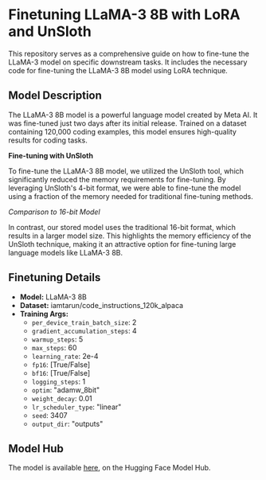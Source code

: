 **Finetuning LLaMA-3 8B with LoRA and UnSloth**
=====================================================

This repository serves as a comprehensive guide on how to fine-tune the LLaMA-3 model on specific downstream tasks. It includes the necessary code for fine-tuning the LLaMA-3 8B model using LoRA technique.

**Model Description**
--------------------

The LLaMA-3 8B model is a powerful language model created by Meta AI. It was fine-tuned just two days after its initial release. Trained on a dataset containing 120,000 coding examples, this model ensures high-quality results for coding tasks.

**Fine-tuning with UnSloth**

To fine-tune the LLaMA-3 8B model, we utilized the UnSloth tool, which significantly reduced the memory requirements for fine-tuning. By leveraging UnSloth's 4-bit format, we were able to fine-tune the model using a fraction of the memory needed for traditional fine-tuning methods.

*Comparison to 16-bit Model*

In contrast, our stored model uses the traditional 16-bit format, which results in a larger model size. This highlights the memory efficiency of the UnSloth technique, making it an attractive option for fine-tuning large language models like LLaMA-3 8B.


**Finetuning Details**
---------------------

* **Model:** LLaMA-3 8B
* **Dataset:** iamtarun/code_instructions_120k_alpaca
* **Training Args:**
    + `per_device_train_batch_size`: 2
    + `gradient_accumulation_steps`: 4
    + `warmup_steps`: 5
    + `max_steps`: 60
    + `learning_rate`: 2e-4
    + `fp16`: [True/False]
    + `bf16`: [True/False]
    + `logging_steps`: 1
    + `optim`: "adamw_8bit"
    + `weight_decay`: 0.01
    + `lr_scheduler_type`: "linear"
    + `seed`: 3407
    + `output_dir`: "outputs"


**Model Hub**
-------------

The model is available [here](https://huggingface.co/kiko2001/llama-3-coding-mkd), on the Hugging Face Model Hub.
